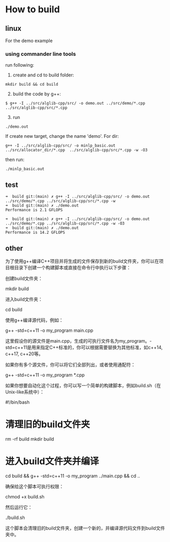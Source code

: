 # How to build

## linux
For the demo example
### using commander line tools

run following:
1. create and cd to build folder:
```
mkdir build && cd build
```
2. build the code by g++:
```
$ g++ -I ../src/alglib-cpp/src/ -o demo.out ../src/demo/*.cpp ../src/alglib-cpp/src/*.cpp
```
3. run 
```
./demo.out
```

If create new target, change the name  'demo'. For dir:
```Console
g++ -I ../src/alglib-cpp/src/ -o minlp_basic.out ../src/allocator_dir/*.cpp  ../src/alglib-cpp/src/*.cpp -w -O3
```
then run:
```Console
./minlp_basic.out
```


## test
```Console
➜  build git:(main) ✗ g++ -I ../src/alglib-cpp/src/ -o demo.out ../src/demo/*.cpp ../src/alglib-cpp/src/*.cpp -w
➜  build git:(main) ✗ ./demo.out 
Performance is 2.1 GFLOPS
```

```Console
➜  build git:(main) ✗ g++ -I ../src/alglib-cpp/src/ -o demo.out ../src/demo/*.cpp ../src/alglib-cpp/src/*.cpp -w -O3
➜  build git:(main) ✗ ./demo.out 
Performance is 14.2 GFLOPS
```




## other
为了使用g++编译C++项目并将生成的文件保存到新的build文件夹，你可以在项目根目录下创建一个构建脚本或直接在命令行中执行以下步骤：

创建build文件夹：

mkdir build

进入build文件夹：

cd build

使用g++编译源代码，例如：

g++ -std=c++11 -o my_program main.cpp

这里假设你的源文件是main.cpp，生成的可执行文件名为my_program。-std=c++11是用来指定C++标准的，你可以根据需要替换为其他标准，如c++14, c++17, c++20等。

如果你有多个源文件，你可以将它们全部列出，或者使用通配符：

g++ -std=c++11 -o my_program *.cpp

如果你想要自动化这个过程，你可以写一个简单的构建脚本，例如build.sh（在Unix-like系统中）：

#!/bin/bash
 
# 清理旧的build文件夹
rm -rf build
mkdir build
 
# 进入build文件夹并编译
cd build && g++ -std=c++11 -o my_program ../main.cpp && cd ..

确保给这个脚本可执行权限：

chmod +x build.sh

然后运行它：

./build.sh

这个脚本会清理旧的build文件夹，创建一个新的，并编译源代码文件到build文件夹中。